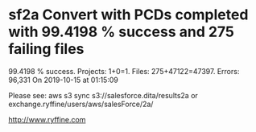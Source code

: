 # sf2a Convert with PCDs completed with 99.4198 % success and 275 failing files

99.4198 % success. Projects: 1+0=1.  Files: 275+47122=47397. Errors: 96,331  On 2019-10-15 at 01:15:09



Please see: aws s3 sync s3://salesforce.dita/results2a or exchange.ryffine/users/aws/salesForce/2a/

http://www.ryffine.com
